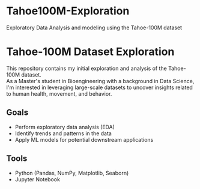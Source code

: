 # Tahoe100M-Exploration
Exploratory Data Analysis and modeling using the Tahoe-100M dataset

# Tahoe-100M Dataset Exploration

This repository contains my initial exploration and analysis of the Tahoe-100M dataset.  
As a Master's student in Bioengineering with a background in Data Science, I'm interested in leveraging large-scale datasets to uncover insights related to human health, movement, and behavior.

## Goals
- Perform exploratory data analysis (EDA)
- Identify trends and patterns in the data
- Apply ML models for potential downstream applications

## Tools
- Python (Pandas, NumPy, Matplotlib, Seaborn)
- Jupyter Notebook
